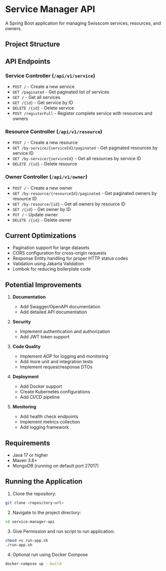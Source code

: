 # Service Manager API

A Spring Boot application for managing Swisscom services, resources, and owners.

## Project Structure
## API Endpoints

### Service Controller (`/api/v1/service`)
- `POST /` - Create a new service
- `GET /paginated` - Get paginated list of services
- `GET /` - Get all services
- `GET /{id}` - Get service by ID
- `DELETE /{id}` - Delete service
- `POST /registerFull` - Register complete service with resources and owners

### Resource Controller (`/api/v1/resource`)
- `POST /` - Create a new resource
- `GET /by-service/{serviceId}/paginated` - Get paginated resources by service ID
- `GET /by-service/{serviceId}` - Get all resources by service ID
- `DELETE /{id}` - Delete resource

### Owner Controller (`/api/v1/owner`)
- `POST /` - Create a new owner
- `GET /by-resource/{resourceId}/paginated` - Get paginated owners by resource ID
- `GET /by-resource/{id}` - Get all owners by resource ID
- `GET /{id}` - Get owner by ID
- `PUT /` - Update owner
- `DELETE /{id}` - Delete owner

## Current Optimizations
- Pagination support for large datasets
- CORS configuration for cross-origin requests
- Response Entity handling for proper HTTP status codes
- Validation using Jakarta Validation
- Lombok for reducing boilerplate code

## Potential Improvements
1. **Documentation**
    - Add Swagger/OpenAPI documentation
    - Add detailed API documentation

2. **Security**
    - Implement authentication and authorization
    - Add JWT token support

3. **Code Quality**
    - Implement AOP for logging and monitoring
    - Add more unit and integration tests
    - Implement request/response DTOs

4. **Deployment**
    - Add Docker support
    - Create Kubernetes configurations
    - Add CI/CD pipeline

5. **Monitoring**
    - Add health check endpoints
    - Implement metrics collection
    - Add logging framework

## Requirements
- Java 17 or higher
- Maven 3.6+
- MongoDB (running on default port 27017)

## Running the Application

1. Clone the repository:
```bash
git clone <repository-url>
```
2. Navigate to the project directory:
```bash 
cd service-manager-api
```
3. Give Permission and run script to run application:
```bash
chmod +x run-app.sh
./run-app.sh
````
4. Optional run using Docker Compose
````bash
docker-compose up --build
````
